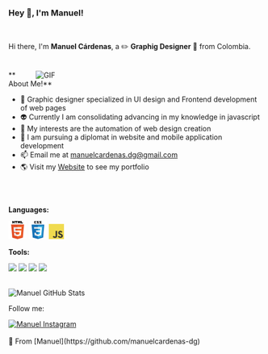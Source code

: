 

<h3> Hey 👋, I'm Manuel!</h3>
<br>

Hi there, I'm **Manuel Cárdenas**, a ✏️ **Graphig Designer** 🚀 from Colombia.
<br>
<br>
<br>
<img align="right" alt="GIF" width="450px" src="https://user-images.githubusercontent.com/80920532/116635095-7c57a400-a923-11eb-8550-5f1ad8f12c8b.gif" />
** About Me!**  

- 🚀 Graphic designer specialized in UI design and Frontend development of web pages
- 👽 Currently I am consolidating advancing in my knowledge in javascript
- 🌌 My interests are the automation of web design creation
- 💼 I am pursuing a diplomat in website and mobile application development
- 📫 Email me at [manuelcardenas.dg@gmail.com](mailto:manuelcardenas.dg@gmail.com)
- 🌎 Visit my [Website](https://www.manuelcardenas.com.co/) to see my portfolio

<br>
<br>

**Languages:**  

<code><img height="36" src="https://raw.githubusercontent.com/github/explore/80688e429a7d4ef2fca1e82350fe8e3517d3494d/topics/html/html.png"></code>
<code><img height="36" src="https://raw.githubusercontent.com/github/explore/80688e429a7d4ef2fca1e82350fe8e3517d3494d/topics/css/css.png"></code>
<code><img height="30" src="https://raw.githubusercontent.com/github/explore/80688e429a7d4ef2fca1e82350fe8e3517d3494d/topics/javascript/javascript.png"></code>

**Tools:**  

<code><img height="30" src="https://user-images.githubusercontent.com/80920532/116622339-23c7dd00-a90a-11eb-8ae9-88857f9d47dd.png"></code>
<code><img height="30" src="https://user-images.githubusercontent.com/80920532/116622337-23c7dd00-a90a-11eb-8207-8e27994abe4a.png"></code>
<code><img height="30" src="https://user-images.githubusercontent.com/80920532/116622338-23c7dd00-a90a-11eb-9b4b-669c5f01f1e1.png"></code>
<code><img height="30" src="https://user-images.githubusercontent.com/80920532/116622335-232f4680-a90a-11eb-82c7-a01a3a81e84c.png"></code>

<br>
<img src="https://github-readme-stats.vercel.app/api?username=manuelcardenas-dg&show_icons=true&hide_border=true&count_private=true&theme=tokyonight" alt="Manuel GitHub Stats">

<p>Follow me:</p>
<a href="https://www.instagram.com/manu.cardenas.castro/">
  <img alt="Manuel Instagram" width="24px" src="https://user-images.githubusercontent.com/80920532/116614735-eeb68d00-a8ff-11eb-9d1c-c0a60cafb156.png"/>
</a> 
<br>
<br>
🍪 From [Manuel](https://github.com/manuelcardenas-dg)
